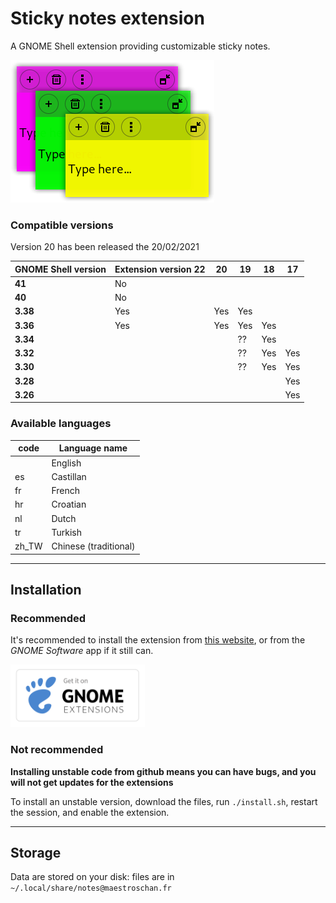# Sticky notes extension

A GNOME Shell extension providing customizable sticky notes.

![](./notes@maestroschan.fr/screenshots/about_picture.png)

### Compatible versions

Version 20 has been released the 20/02/2021

| GNOME Shell version | Extension version 22 | 20  | 19  | 18  | 17  |
|---------------------|----------------------|-----|-----|-----|-----|
| **41**              | No                   |     |     |     |     |
| **40**              | No                   |     |     |     |     |
| **3.38**            | Yes                  | Yes | Yes |     |     |
| **3.36**            | Yes                  | Yes | Yes | Yes |     |
| **3.34**            |                      |     | ??  | Yes |     |
| **3.32**            |                      |     | ??  | Yes | Yes |
| **3.30**            |                      |     | ??  | Yes | Yes |
| **3.28**            |                      |     |     |     | Yes |
| **3.26**            |                      |     |     |     | Yes |

### Available languages


| code  | Language name |
|-------|---------------|
|       | English       |
| es    | Castillan     |
| fr    | French        |
| hr    | Croatian      |
| nl    | Dutch         |
| tr    | Turkish       |
| zh_TW | Chinese (traditional)

----

## Installation

### Recommended

It's recommended to install the extension from
[this website](https://extensions.gnome.org/extension/1357/notes/), or from
the _GNOME Software_ app if it still can.

[<img alt="" height="100" src="https://raw.githubusercontent.com/andyholmes/gnome-shell-extensions-badge/master/get-it-on-ego.svg?sanitize=true">](https://extensions.gnome.org/extension/1357/notes/)

### Not recommended

**Installing unstable code from github means you can have bugs, and you will not
get updates for the extensions**

To install an unstable version, download the files, run `./install.sh`, restart
the session, and enable the extension.

----

## Storage

Data are stored on your disk: files are in `~/.local/share/notes@maestroschan.fr`

<!-- TODO

si pas de motion ni de release après 1000ms, bouger la note de force (et si
besoin relâcher le bouton) ⇒ attention justperfection2 m'a donné de quoi ne plus
faire de la merde en termes de move au moins. (j'y crois moyen mais heh)
https://old.reddit.com/r/gnome/comments/h08ysq/sticky_notes_extension_now_compatible_with_gnome/fuzz33o/
https://gitlab.gnome.org/justperfection.channel/gnome-shell-extension-samples/-/blob/master/samples/move-container@example.com/extension.js
https://www.youtube.com/watch?v=2qVn6CjlDUQ

(à revérifier) pas de raise correct quand on focus une note sans focus automatique

"éditer le titre" dans le menu :
le bouton de grab aurait le titre en label, et clic-droit enroulerait


    -->

<!-- useful commands to develop:

```
gjs /usr/share/gnome-shell/org.gnome.Shell.Extensions
gnome-extensions prefs notes@maestroschan.fr
```
    -->

